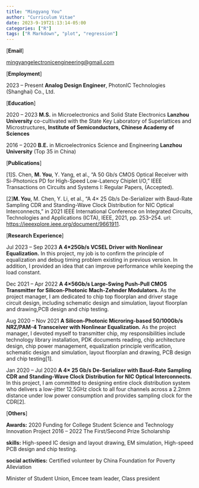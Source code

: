```yaml
---
title: "Mingyang You"
author: "Curriculum Vitae"
date: 2023-9-19T21:13:14-05:00
categories: ["R"]
tags: ["R Markdown", "plot", "regression"]
---
```



[**Email**] 

mingyangelectronicengineering@gmail.com

[**Employment**]

2023 – Present **Analog Design Engineer**, PhotonIC Technologies (Shanghai) Co., Ltd.

[**Education**]

2020 – 2023 **M.S.** in Microelectronics and Solid State Electronics
**Lanzhou University** co-cultivated with the State Key Laboratory of Superlattices and Microstructures, **Institute of Semiconductors, Chinese Academy of Sciences**

2016 – 2020 **B.E.** in Microelectronics Science and Engineering
**Lanzhou University** (Top 35 in China)

[**Publications**]

[1]S. Chen, **M. You**, Y. Yang, et al., “A 50 Gb/s CMOS Optical Receiver with Si-Photonics PD for High-Speed Low-Latency Chiplet I/O,” IEEE Transactions on Circuits and Systems I: Regular Papers, (Accepted).

[2]**M. You**, M. Chen, Y. Li, et al., “A 4× 25 Gb/s De-Serializer with Baud-Rate Sampling CDR and Standing-Wave Clock
Distribution for NIC Optical Interconnects,” in 2021 IEEE International Conference on Integrated Circuits, Technologies
and Applications (ICTA), IEEE, 2021, pp. 253–254. url: https://ieeexplore.ieee.org/document/9661911.

[**Research Experience**]

Jul 2023 – Sep 2023 **A 4×25Gb/s VCSEL Driver with Nonlinear Equalization.** In this project, my job is to confirm the principle of equalization and debug timing problem existing in previous version. In addition, I provided an idea that can improve performance while keeping the load constant.

Dec 2021 – Apr 2022 **A 4×56Gb/s Large-Swing Push-Pull CMOS Transmitter for Silicon-Photonic Mach-Zehnder Modulators.** As the project manager, I am dedicated to chip top floorplan and driver stage circuit design, including schematic design and simulation, layout floorplan and drawing,PCB design and chip testing.

Aug 2020 – Nov 2021 **A Silicon-Photonic Microring-based 50/100Gb/s NRZ/PAM-4 Transceiver with Nonlinear Equalization.** As the project manager, I devoted myself to transmitter chip, my responsibilities include technology library installation, PDK documents reading, chip architecture design, chip power management, equalization principle verification, schematic design and simulation, layout floorplan and drawing, PCB design and chip testing[1].

Jan 2020 – Jul 2020 **A 4× 25 Gb/s De-Serializer with Baud-Rate Sampling CDR and Standing-Wave Clock Distribution for NIC Optical Interconnects.** In this project, I am committed to designing entire clock distribution system who delivers a low-jitter 12.5GHz clock to all four channels across a 2.2mm distance under low power consumption and provides sampling clock for the CDR[2].

[**Others**]

**Awards:** 2020 Funding for College Student Science and Technology Innovation Project
2016 – 2022 The First/Second Prize Scholarship

**skills:** High-speed IC design and layout drawing, EM simulation, High-speed PCB design and chip testing.

**social activities:** Certified volunteer by China Foundation for Poverty Alleviation

Minister of Student Union, Emcee team leader, Class president
